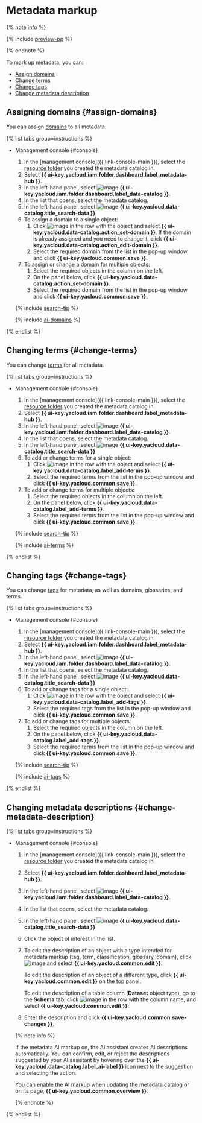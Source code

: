 # Metadata markup

{% note info %}

{% include [preview-pp](../../../_includes/preview-pp.md) %}

{% endnote %}

To mark up metadata, you can:

* [Assign domains](#assign-domains)
* [Change terms](#change-terms)
* [Change tags](#change-tags)
* [Change metadata description](#change-metadata-description)

## Assigning domains {#assign-domains}

You can assign [domains](../../concepts/data-catalog.md#domains-and-subdomains) to all metadata.

{% list tabs group=instructions %}

- Management console {#console}

  1. In the [management console]({{ link-console-main }}), select the [resource folder](../../../resource-manager/concepts/resources-hierarchy.md#folder) you created the metadata catalog in.
  1. Select **{{ ui-key.yacloud.iam.folder.dashboard.label_metadata-hub }}**.
  1. In the left-hand panel, select ![image](../../../_assets/console-icons/folder-magnifier.svg) **{{ ui-key.yacloud.iam.folder.dashboard.label_data-catalog }}**.
  1. In the list that opens, select the metadata catalog.
  1. In the left-hand panel, select ![image](../../../_assets/console-icons/database-magnifier.svg) **{{ ui-key.yacloud.data-catalog.title_search-data }}**.
  1. To assign a domain to a single object:
     1. Click ![image](../../../_assets/console-icons/ellipsis.svg) in the row with the object and select **{{ ui-key.yacloud.data-catalog.action_set-domain }}**. If the domain is already assigned and you need to change it, click **{{ ui-key.yacloud.data-catalog.action_edit-domain }}**.
     1. Select the required domain from the list in the pop-up window and click **{{ ui-key.yacloud.common.save }}**.
  1. To assign or change a domain for multiple objects:
     1. Select the required objects in the column on the left.
     1. On the panel below, click **{{ ui-key.yacloud.data-catalog.action_set-domain }}**.
     1. Select the required domain from the list in the pop-up window and click **{{ ui-key.yacloud.common.save }}**.

  {% include [search-tip](../../../_includes/metadata-hub/tip-search.md) %}

  {% include [ai-domains](../../../_includes/metadata-hub/data-catalog-ai-markup-domains.md) %}

{% endlist %}

## Changing terms {#change-terms}

You can change [terms](../../concepts/data-catalog.md#glossaries-and-terms) for all metadata.

{% list tabs group=instructions %}

- Management console {#console}

  1. In the [management console]({{ link-console-main }}), select the [resource folder](../../../resource-manager/concepts/resources-hierarchy.md#folder) you created the metadata catalog in.
  1. Select **{{ ui-key.yacloud.iam.folder.dashboard.label_metadata-hub }}**.
  1. In the left-hand panel, select ![image](../../../_assets/console-icons/folder-magnifier.svg) **{{ ui-key.yacloud.iam.folder.dashboard.label_data-catalog }}**.
  1. In the list that opens, select the metadata catalog.
  1. In the left-hand panel, select ![image](../../../_assets/console-icons/database-magnifier.svg) **{{ ui-key.yacloud.data-catalog.title_search-data }}**.
  1. To add or change terms for a single object:
     1. Click ![image](../../../_assets/console-icons/ellipsis.svg) in the row with the object and select **{{ ui-key.yacloud.data-catalog.label_add-terms }}**.
     1. Select the required terms from the list in the pop-up window and click **{{ ui-key.yacloud.common.save }}**.
  1. To add or change terms for multiple objects:
     1. Select the required objects in the column on the left.
     1. On the panel below, click **{{ ui-key.yacloud.data-catalog.label_add-terms }}**.
     1. Select the required terms from the list in the pop-up window and click **{{ ui-key.yacloud.common.save }}**.

  {% include [search-tip](../../../_includes/metadata-hub/tip-search.md) %}

  {% include [ai-terms](../../../_includes/metadata-hub/data-catalog-ai-markup-terms.md) %}

{% endlist %}

## Changing tags {#change-tags}

You can change [tags](../../concepts/data-catalog.md#classifications-and-tags) for metadata, as well as domains, glossaries, and terms.

{% list tabs group=instructions %}

- Management console {#console}

  1. In the [management console]({{ link-console-main }}), select the [resource folder](../../../resource-manager/concepts/resources-hierarchy.md#folder) you created the metadata catalog in.
  1. Select **{{ ui-key.yacloud.iam.folder.dashboard.label_metadata-hub }}**.
  1. In the left-hand panel, select ![image](../../../_assets/console-icons/folder-magnifier.svg) **{{ ui-key.yacloud.iam.folder.dashboard.label_data-catalog }}**.
  1. In the list that opens, select the metadata catalog.
  1. In the left-hand panel, select ![image](../../../_assets/console-icons/database-magnifier.svg) **{{ ui-key.yacloud.data-catalog.title_search-data }}**.
  1. To add or change tags for a single object:
     1. Click ![image](../../../_assets/console-icons/ellipsis.svg) in the row with the object and select **{{ ui-key.yacloud.data-catalog.label_add-tags }}**.
     1. Select the required tags from the list in the pop-up window and click **{{ ui-key.yacloud.common.save }}**.
  1. To add or change tags for multiple objects:
     1. Select the required objects in the column on the left.
     1. On the panel below, click **{{ ui-key.yacloud.data-catalog.label_add-tags }}**.
     1. Select the required terms from the list in the pop-up window and click **{{ ui-key.yacloud.common.save }}**.

  {% include [search-tip](../../../_includes/metadata-hub/tip-search.md) %}

  {% include [ai-tags](../../../_includes/metadata-hub/data-catalog-ai-markup-tags.md) %}

{% endlist %}

## Changing metadata descriptions {#change-metadata-description}

{% list tabs group=instructions %}

- Management console {#console}

  1. In the [management console]({{ link-console-main }}), select the [resource folder](../../../resource-manager/concepts/resources-hierarchy.md#folder) you created the metadata catalog in.
  1. Select **{{ ui-key.yacloud.iam.folder.dashboard.label_metadata-hub }}**.
  1. In the left-hand panel, select ![image](../../../_assets/console-icons/folder-magnifier.svg) **{{ ui-key.yacloud.iam.folder.dashboard.label_data-catalog }}**.
  1. In the list that opens, select the metadata catalog.
  1. In the left-hand panel, select ![image](../../../_assets/console-icons/database-magnifier.svg) **{{ ui-key.yacloud.data-catalog.title_search-data }}**.
  1. Click the object of interest in the list.
  1. To edit the description of an object with a type intended for metadata markup (tag, term, classification, glossary, domain), click ![image](../../../_assets/console-icons/ellipsis.svg) and select **{{ ui-key.yacloud.common.edit }}**.

     To edit the description of an object of a different type, click **{{ ui-key.yacloud.common.edit }}** on the top panel.

     To edit the description of a table column (**Dataset** object type), go to the **Schema** tab, click ![image](../../../_assets/console-icons/ellipsis.svg) in the row with the column name, and select **{{ ui-key.yacloud.common.edit }}**.
  1. Enter the description and click **{{ ui-key.yacloud.common.save-changes }}**.

  {% note info %}

  If the metadata AI markup on, the AI assistant creates AI descriptions automatically. You can confirm, edit, or reject the descriptions suggested by your AI assistant by hovering over the **{{ ui-key.yacloud.data-catalog.label_ai-label }}** icon next to the suggestion and selecting the action.

  You can enable the AI markup when [updating](update-catalog.md) the metadata catalog or on its page, **{{ ui-key.yacloud.common.overview }}**.

  {% endnote %}

{% endlist %}

